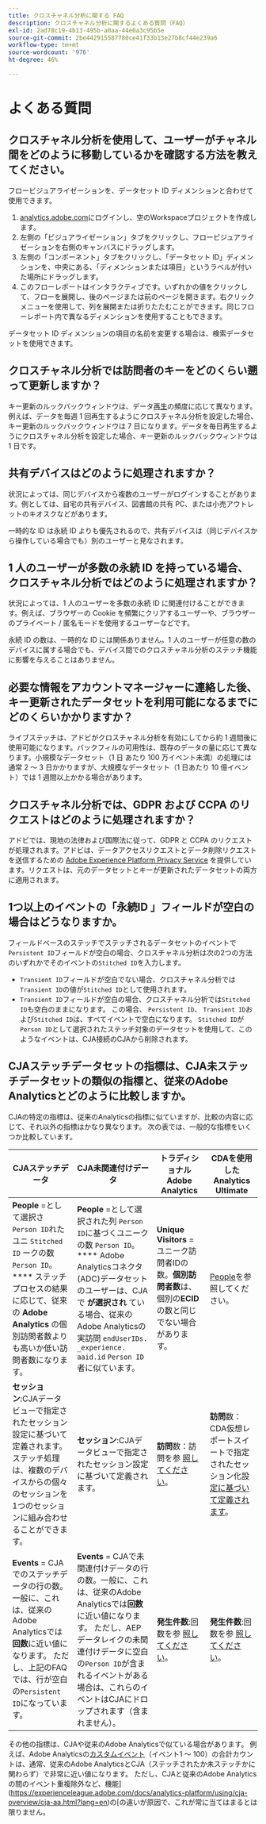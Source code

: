 ```yaml
---
title: クロスチャネル分析に関する FAQ
description: クロスチャネル分析に関するよくある質問（FAQ）
exl-id: 2ad78c19-4b13-495b-a0aa-44e0a3c95b5e
source-git-commit: 2be442915587780ce41f33b13e27b8cf44e239a6
workflow-type: tm+mt
source-wordcount: '976'
ht-degree: 46%

---
```


# よくある質問

## クロスチャネル分析を使用して、ユーザーがチャネル間をどのように移動しているかを確認する方法を教えてください。

フロービジュアライゼーションを、データセット ID ディメンションと合わせて使用できます。

1. [analytics.adobe.com](https://analytics.adobe.com)にログインし、空のWorkspaceプロジェクトを作成します。
2. 左側の「ビジュアライゼーション」タブをクリックし、フロービジュアライゼーションを右側のキャンバスにドラッグします。
3. 左側の「コンポーネント」タブをクリックし、「データセット ID」ディメンションを、中央にある、「ディメンションまたは項目」というラベルが付いた場所にドラッグします。
4. このフローレポートはインタラクティブです。いずれかの値をクリックして、フローを展開し、後のページまたは前のページを開きます。右クリックメニューを使用して、列を展開または折りたたむことができます。同じフローレポート内で異なるディメンションを使用することもできます。

データセット ID ディメンションの項目の名前を変更する場合は、検索データセットを使用できます。

## クロスチャネル分析では訪問者のキーをどのくらい遡って更新しますか？

キー更新のルックバックウィンドウは、データ[再生](replay.md)の頻度に応じて異なります。例えば、データを毎週 1 回再生するようにクロスチャネル分析を設定した場合、キー更新のルックバックウィンドウは 7 日になります。データを毎日再生するようにクロスチャネル分析を設定した場合、キー更新のルックバックウィンドウは 1 日です。

## 共有デバイスはどのように処理されますか？

状況によっては、同じデバイスから複数のユーザーがログインすることがあります。例としては、自宅の共有デバイス、図書館の共有 PC、または小売アウトレットのキオスクなどがあります。

一時的な ID は永続 ID よりも優先されるので、共有デバイスは（同じデバイスから操作している場合でも）別のユーザーと見なされます。

## 1 人のユーザーが多数の永続 ID を持っている場合、クロスチャネル分析ではどのように処理されますか？

状況によっては、1 人のユーザーを多数の永続 ID に関連付けることができます。例えば、ブラウザーの Cookie を頻繁にクリアするユーザーや、ブラウザーのプライベート / 匿名モードを使用するユーザーなどです。

永続 ID の数は、一時的な ID には関係ありません。1 人のユーザーが任意の数のデバイスに属する場合でも、デバイス間でのクロスチャネル分析のステッチ機能に影響を与えることはありません。

## 必要な情報をアカウントマネージャーに連絡した後、キー更新されたデータセットを利用可能になるまでにどのくらいかかりますか？

ライブステッチは、アドビがクロスチャネル分析を有効にしてから約 1 週間後に使用可能になります。バックフィルの可用性は、既存のデータの量に応じて異なります。小規模なデータセット（1 日 あたり 100 万イベント未満）の処理には通常 2 ～ 3 日かかりますが、大規模なデータセット（1 日あたり 10 億イベント）では 1 週間以上かかる場合があります。

## クロスチャネル分析では、GDPR および CCPA のリクエストはどのように処理されますか？

アドビでは、現地の法律および国際法に従って、GDPR と CCPA のリクエストが処理されます。アドビは、データアクセスリクエストとデータ削除リクエストを送信するための [Adobe Experience Platform Privacy Service](https://experienceleague.adobe.com/docs/experience-platform/privacy/home.html?lang=ja-JP) を提供しています。リクエストは、元のデータセットとキーが更新されたデータセットの両方に適用されます。

## 1つ以上のイベントの「永続ID 」フィールドが空白の場合はどうなりますか。

フィールドベースのステッチでステッチされるデータセットのイベントで`Persistent ID`フィールドが空白の場合、クロスチャネル分析は次の2つの方法のいずれかでそのイベントの`Stitched ID`を入力します。
* `Transient ID`フィールドが空白でない場合、クロスチャネル分析では`Transient ID`の値が`Stitched ID`として使用されます。
* `Transient ID`フィールドが空白の場合、クロスチャネル分析では`Stitched ID`も空白のままになります。 この場合、 `Persistent ID`、 `Transient ID`および`Stitched ID`は、すべてイベントで空白になります。 `Stitched ID`が`Person ID`として選択されたステッチ対象のデータセットを使用して、このようなイベントは、CJA接続のCJAから削除されます。

## CJAステッチデータセットの指標は、CJA未ステッチデータセットの類似の指標と、従来のAdobe Analyticsとどのように比較しますか。

CJAの特定の指標は、従来のAnalyticsの指標に似ていますが、比較の内容に応じて、それ以外の指標はかなり異なります。 次の表では、一般的な指標をいくつか比較しています。

| **CJAステッチデータ** | **CJA未関連付けデータ** | **トラディショナルAdobe Analytics** | **CDAを使用したAnalytics Ultimate** |
| ----- | ----- | ----- | ----- |
| **People**  =として選択さ `Person ID`れたユニ `Stitched ID` ークの数 `Person ID`。**** ステッチプロセスの結果に応じて、従来の **Adobe Analytics** の個別訪問者数よりも高いか低い訪問者数になります。 | **People**  =として選択された列 `Person ID`に基づくユニークの数 `Person ID`。**** Adobe Analyticsコネクタ(ADC)データセットのユーザーは、CJAで **が選択され** ている場合、従来のAdobe Analyticsの実訪問 `endUserIDs. _experience. aaid.id`  `Person ID` 者に似ています。 | **Unique Visitors**  =ユニーク訪問者IDの数。**個別訪問者数**&#x200B;は、個別の&#x200B;**ECID**&#x200B;の数と同じでない場合があります。 | [People](https://experienceleague.adobe.com/docs/analytics/components/metrics/people.html?lang=en)を参照してください。 |
| **セッション**:CJAデータビューで指定されたセッション設定に基づいて定義されます。ステッチ処理は、複数のデバイスからの個々のセッションを1つのセッションに組み合わせることができます。 | **セッション**:CJAデータビューで指定されたセッション設定に基づいて定義されます。 | **訪問**&#x200B;数：訪問を参 [照してください](https://experienceleague.adobe.com/docs/analytics/components/metrics/visits.html?lang=en)。 | **訪問**&#x200B;数：CDA仮想レポートスイートで指定されたセッション化設 [定に基づいて定義されます](https://experienceleague.adobe.com/docs/analytics/components/cda/setup.html?lang=en)。 |
| **Events**  = CJAでのステッチデータの行の数。一般に、これは、従来のAdobe Analyticsでは&#x200B;**回数**&#x200B;に近い値になります。 ただし、上記のFAQでは、行が空白の`Persistent ID`になっています。 | **Events**  = CJAで未関連付けデータの行の数。一般に、これは、従来のAdobe Analyticsでは&#x200B;**回数**&#x200B;に近い値になります。 ただし、AEPデータレイクの未関連付けデータに空白の`Person ID`が含まれるイベントがある場合は、これらのイベントはCJAにドロップされます（含まれません）。 | **発生件数**:回数を参 [照してください](https://experienceleague.adobe.com/docs/analytics/components/metrics/occurrences.html?lang=en)。 | **発生件数**:回数を参 [照してください](https://experienceleague.adobe.com/docs/analytics/components/metrics/occurrences.html?lang=en)。 |

その他の指標は、CJAや従来のAdobe Analyticsで似ている場合があります。 例えば、Adobe Analyticsの[カスタムイベント](https://experienceleague.adobe.com/docs/analytics/components/metrics/custom-events.html?lang=en)（イベント1 ～ 100）の合計カウントは、通常、従来のAdobe AnalyticsとCJA（ステッチされたか未ステッチかに関わらず）で非常に近い値になります。 ただし、CJAと従来のAdobe Analyticsの間のイベント重複除外など、機能](https://experienceleague.adobe.com/docs/analytics-platform/using/cja-overview/cja-aa.html?lang=en)の[の違いが原因で、これが常に当てはまるとは限りません。
